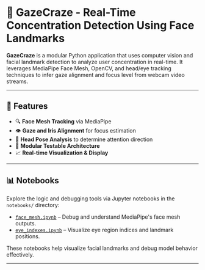 # 🧠 GazeCraze - Real-Time Concentration Detection Using Face Landmarks

**GazeCraze** is a modular Python application that uses computer vision and facial landmark detection to analyze user concentration in real-time. It leverages MediaPipe Face Mesh, OpenCV, and head/eye tracking techniques to infer gaze alignment and focus level from webcam video streams.

---

## 🚀 Features

- 🔍 **Face Mesh Tracking** via MediaPipe
- 👁️ **Gaze and Iris Alignment** for focus estimation
- 🧠 **Head Pose Analysis** to determine attention direction
- 🧪 **Modular Testable Architecture**
- 📈 **Real-time Visualization & Display**

---
## 📊 Notebooks

Explore the logic and debugging tools via Jupyter notebooks in the `notebooks/` directory:

- [`face_mesh.ipynb`](notebooks/face_mesh.ipynb) – Debug and understand MediaPipe's face mesh outputs.
- [`eye_indexes.ipynb`](notebooks/eye_indexes.ipynb) – Visualize eye region indices and landmark positions.

These notebooks help visualize facial landmarks and debug model behavior effectively.

---
